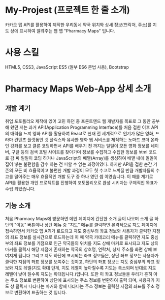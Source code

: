 # My-Projest (프로젝트 한 줄 소개)
카카오 맵 API를 활용하여 제작한 우리동네 약국 위치와 상세 정보(연락처, 주소)를 지도 상에 표시하여 알려주는 웹 앱 "Pharmacy Maps" 입니다.

# 사용 스킬
HTML5, CSS3, JavaScript ES5 (일부 ES6 문법 사용), Bootstrap

# Pharmacy Maps Web-App 상세 소개
## 개발 계기
취업 포토폴리오 제작에 있어 고민 하던 중 프론트엔드 웹 개발자를 목표로 그 동안 공부 해 왔던 저는 과거 API(Application Programming Interface)를 처음 접한 이후 API의 매력을 느껴 영화 API를 활용하여 React로 현재 전 세계적으로 인기가 많은 영화, 드라마 컨텐츠 플랫폼인 넷 플릭스와 유사한 영화 웹 서비스를 제작하는 노마드 코더 온라인 강좌를 보고 클론 코딩하면서 API를 배우기 전 까지는 일일이 모든 영화 정보를 네이버, 구글 등의 검색 포털 사이트를 찾아가며 정보를 수집하고 수집한 정보를 html 코드로 감 싸 일일이 코딩 하거나 JavaScript의 배열(Array)를 생성하여 배열 내에 일일이 집어 넣는 불편함을 감수 하는 건 피할 수 없는 과정이였다. 하지만 API을 접한 순간 기존의 모든 비 효율적이고 불편한 개발 과정이 모두 헛 수고로 느껴질 만큼 개발자들의 수고를 덜어주는 매우 효율적인 개발 도구 중 하나 였던 셈 이였습니다. 이 때를 계기로 API를 활용한 개인 프로젝트를 진행하여 포토폴리오로 완성 시키자는 구체적인 목표가 수립 되었습니다.

## 기능 소개
처음 Pharmacy Maps에 방문하면 메인 페이지에 간단한 소개 글이 나오며 소개 글 하단의 "이동" 버튼이나 상단 메뉴 중 "지도" 메뉴를 클릭하면 본격적으로 지도 페이지에 접속하면서 카카오 맵 API가 로드되고 지도 중심부의 좌표 정보와 사용자가 클릭한 지점의 좌표 정보를 실시간으로 로드하는데 이 때 약국 카테코리 메뉴를 클릭하면 지도 중심부의 좌표 정보를 기점으로 인근 약국들의 위치를 지도 상에 마커로 표시되고 지도 상의 마커를 클릭시 해당 지점에 존재하는 약국의 상호명, 연락처, 상세 주소를 화면 상에 보여지게 됩니다 그리고 지도 하단에 표시되는 좌표 정보들은,
상단 좌표 정보는 사용자가 클릭한 지점의 좌표 정보를 보여주는 것이고, 하단의 좌표 정보는 지도 중심부의 좌표 정보와 지도 레벨(지도 확대 단계, 지도 레벨이 높아질수록 지도는 축소되며 반대로 지도 레벨이 낮아 질수록 지도는 확대됩니다.)입니다. 또한 이 좌표 정보들을 우리가 흔히 아는 주소 정보로 변환하여 상단에 표시되는 주소 정보롤 변환하여 출력 되며, 사용자가 지도 상 클릭시 나타나는 마커와 함께 나타나는 주소 정보는 클릭한 지점의 좌표를 주소 정보로 변환하여 표출하는 것 입니다. 
